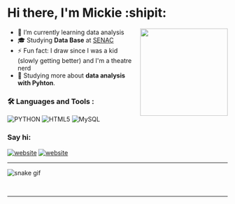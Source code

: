   # Hi there, I'm Mickie :shipit:	
  <img src="https://media4.giphy.com/media/MT5UUV1d4CXE2A37Dg/giphy.gif" img align="right" width="200" height="200"/>

  
- 🌱 I’m currently learning data analysis 
- 🎓 Studying **Data Base** at  <a href="https://www.sp.senac.br/">SENAC</a>
- ⚡ Fun fact: I draw since I was a kid (slowly getting better) and I'm a theatre nerd 
- 🌱 Studying more about **data analysis with Pyhton**.

### :hammer_and_wrench: Languages and Tools :

  ![PYTHON](https://img.shields.io/badge/Python-3776AB?style=for-the-badge&logo=python&logoColor=white)
  ![HTML5](https://img.shields.io/badge/HTML5-E34F26?style=for-the-badge&logo=html5&logoColor=white)
  ![MySQL](https://img.shields.io/badge/MySQL-00000F?style=for-the-badge&logo=mysql&logoColor=white)

### Say hi:

[![website](https://img.shields.io/badge/LinkedIn-0077B5?style=for-the-badge&logo=linkedin&logoColor=white
)](https://www.linkedin.com/in/mickie-ribeiro-84b4611ba/)
[![website](https://img.shields.io/badge/Facebook-1877F2?style=for-the-badge&logo=facebook&logoColor=white)
](https://www.facebook.com/mickie.daniel/)

---

![snake gif](https://github.com/mickiedaniel/mickiedaniel/blob/output/github-contribution-grid-snake.svg)

<br />


---
